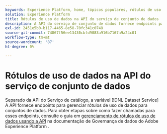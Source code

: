 ```yaml
---
keywords: Experience Platform, home, tópicos populares, rótulos de uso de dados, serviço de catálogo
solution: Experience Platform
title: Rótulos de uso de dados na API do serviço de conjunto de dados
description: A API do serviço de conjunto de dados fornece endpoints para gerenciar rótulos de uso de dados para conjuntos de dados.
exl-id: 2451e5b0-b117-4465-8e58-70fc341c0748
source-git-commit: 74867f56ee13430cbfd9083a916b7167a9a24c01
workflow-type: tm+mt
source-wordcount: '87'
ht-degree: 0%

---
```


# Rótulos de uso de dados na API do serviço de conjunto de dados

Separado da API do Serviço de catálogo, a variável [!DNL Dataset Service] A API fornece endpoints para gerenciar rótulos de uso de dados para conjuntos de dados. Para obter etapas sobre como fazer chamadas para esses endpoints, consulte o guia em [gerenciamento de rótulos de uso de dados usando a API](../../data-governance/labels/dataset-api.md) na documentação de Governança de dados do Adobe Experience Platform .
